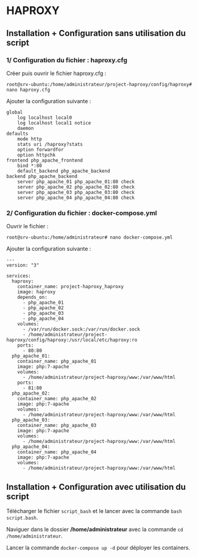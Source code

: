 # HAPROXY

## Installation + Configuration sans utilisation du script

### 1/ Configuration du fichier : haproxy.cfg

Créer puis ouvrir le fichier haproxy.cfg :
```
root@srv-ubuntu:/home/administrateur/project-haproxy/config/haproxy# nano haproxy.cfg
```

Ajouter la configuration suivante :
```
global
    log localhost local0
    log localhost local1 notice
    daemon
defaults
    mode http
    stats uri /haproxy?stats
    option forwardfor
    option httpchk
frontend php_apache_frontend
    bind *:80
    default_backend php_apache_backend
backend php_apache_backend
    server php_apache_01 php_apache_01:80 check
    server php_apache_02 php_apache_02:80 check
    server php_apache_03 php_apache_03:80 check
    server php_apache_04 php_apache_04:80 check
```

### 2/ Configuration du fichier : docker-compose.yml

Ouvrir le fichier : 
```
root@srv-ubuntu:/home/administrateur# nano docker-compose.yml
```

Ajouter la configuration suivante :
```
---
version: "3"

services:
  haproxy:
    container_name: project-haproxy_haproxy
    image: haproxy
    depends_on:
      - php_apache_01
      - php_apache_02
      - php_apache_03
      - php_apache_04
    volumes:
      - /var/run/docker.sock:/var/run/docker.sock
      - /home/administrateur/project-haproxy/config/haproxy:/usr/local/etc/haproxy:ro
    ports:
      - 80:80
  php_apache_01:
    container_name: php_apache_01
    image: php:7-apache
    volumes:
      - /home/administrateur/project-haproxy/www:/var/www/html
    ports:
      - 81:80
  php_apache_02:
    container_name: php_apache_02
    image: php:7-apache
    volumes:
      - /home/administrateur/project-haproxy/www:/var/www/html
  php_apache_03:
    container_name: php_apache_03
    image: php:7-apache
    volumes:
      - /home/administrateur/project-haproxy/www:/var/www/html
  php_apache_04:
    container_name: php_apache_04
    image: php:7-apache
    volumes:
      - /home/administrateur/project-haproxy/www:/var/www/html
```

## Installation + Configuration avec utilisation du script

Télécharger le fichier `script_bash` et le lancer avec la commande `bash script.bash`.

Naviguer dans le dossier **/home/administrateur** avec la commande `cd /home/administrateur`.

Lancer la commande `docker-compose up -d` pour déployer les containers.
